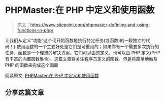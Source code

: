 # PHPMaster:在 PHP 中定义和使用函数

> 原文：<https://www.sitepoint.com/phpmaster-defining-and-using-functions-in-php/>

让我们从定义“功能”这个词开始函数是执行特定任务(或函数)的一段独立的代码！).使用函数的一个主要好处是它们是可重用的；如果你有一个需要多次执行的任务，函数是一个理想的解决方案。它们可以由您定义，也可以由 PHP 定义(PHP 有丰富的内置函数集合)。这篇文章将关注程序员定义的函数，但是将简单地触及 PHP 的函数来完成这个画面

阅读原文:
[PHPMaster:在 PHP 中定义和使用函数](http://feedproxy.google.com/~r/PHPMaster_feed/~3/_J2rGsNG8m8/ "PHPMaster: Defining and Using Functions in PHP")

## 分享这篇文章